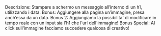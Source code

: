 Descrizione:
Stampare a schermo un messaggio all’interno di un h1, utilizzando i data.
Bonus:
Aggiungere alla pagina un’immagine, presa anch’essa da un data.
Bonus 2:
Aggiungiamo la possibilita' di modificare in tempo reale con un input sia l'h1 che l'url dell'immagine!
Bonus Special:
Al click sull'immagine facciamo succedere qualcosa di creativo!



